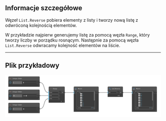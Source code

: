 ## Informacje szczegółowe
Węzeł `List.Reverse` pobiera elementy z listy i tworzy nową listę z odwróconą kolejnością elementów.

W przykładzie najpierw generujemy listę za pomocą węzła `Range`, który tworzy liczby w porządku rosnącym. Następnie za pomocą węzła `List.Reverse` odwracamy kolejność elementów na liście.
___
## Plik przykładowy

![List.Reverse](./DSCore.List.Reverse_img.jpg)
